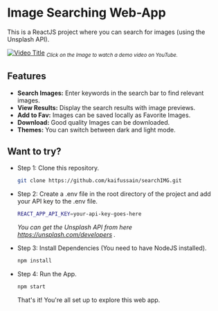 # Image Searching Web-App

This is a ReactJS project where you can search for images (using the Unsplash API).

[![Video Title](https://github.com/kaifussain/searchIMG/assets/113294231/65e935e1-3dfc-493b-9c19-7be099c7be9d)](https://youtu.be/a_D_lDPZ0bY)
<sub>_Click on the Image to watch a demo video on YouTube._<sub>
## Features

- **Search Images:** Enter keywords in the search bar to find relevant images.
- **View Results:** Display the search results with image previews.
- **Add to Fav:** Images can be saved locally as Favorite Images.
- **Download:** Good quality Images can be downloaded.
- **Themes:** You can switch between dark and light mode.

## Want to try?
- Step 1: Clone this repository.
  ```bash
  git clone https://github.com/kaifussain/searchIMG.git
  ```
- Step 2: Create a .env file in the root directory of the project and add your API key to the .env file.
  ```bash
  REACT_APP_API_KEY=your-api-key-goes-here
  ```
  _You can get the Unsplash API from here https://unsplash.com/developers ._
  
- Step 3: Install Dependencies (You need to have NodeJS installed).
  ```bash
  npm install
  ```
- Step 4: Run the App.
  ```bash
  npm start
  ```
  That's it! You're all set up to explore this web app.
